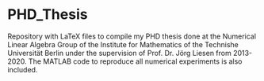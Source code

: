 # PHD_Thesis
Repository with LaTeX files to compile my PHD thesis done at the Numerical Linear Algebra Group of the Institute for Mathematics of the Technishe
Universität Berlin under the supervision of Prof. Dr. Jörg Liesen from
2013-2020. The MATLAB code to reproduce all numerical experiments is also included.
